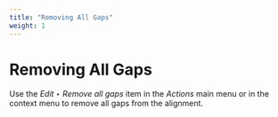 ```yaml
---
title: "Removing All Gaps"
weight: 1
---
```



# Removing All Gaps

Use the _Edit ‣ Remove all gaps_ item in the _Actions_ main menu or in the context menu to remove all gaps from the alignment.
